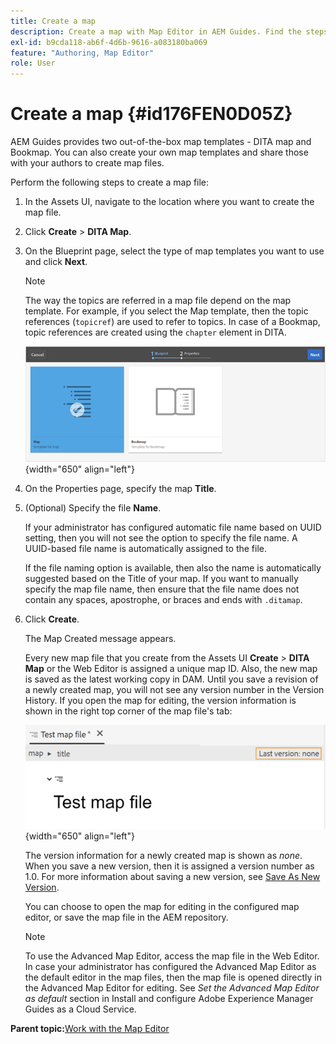 ```yaml
---
title: Create a map
description: Create a map with Map Editor in AEM Guides. Find the steps to create a map file based on a map template.
exl-id: b9cda118-ab6f-4d6b-9616-a083180ba069
feature: "Authoring, Map Editor"
role: User
---
```

# Create a map {#id176FEN0D05Z}

AEM Guides provides two out-of-the-box map templates - DITA map and Bookmap. You can also create your own map templates and share those with your authors to create map files.

Perform the following steps to create a map file:

1.  In the Assets UI, navigate to the location where you want to create the map file.

1.  Click **Create** \> **DITA Map**.

1.  On the Blueprint page, select the type of map templates you want to use and click **Next**.

    >[!NOTE]
    >
    > The way the topics are referred in a map file depend on the map template. For example, if you select the Map template, then the topic references \(`topicref`\) are used to refer to topics. In case of a Bookmap, topic references are created using the `chapter` element in DITA.

    ![](images/map-template.png){width="650" align="left"}

1.  On the Properties page, specify the map **Title**.

1.  \(Optional\) Specify the file **Name**.

    If your administrator has configured automatic file name based on UUID setting, then you will not see the option to specify the file name. A UUID-based file name is automatically assigned to the file.

    If the file naming option is available, then also the name is automatically suggested based on the Title of your map. If you want to manually specify the map file name, then ensure that the file name does not contain any spaces, apostrophe, or braces and ends with `.ditamap`.

1.  Click **Create**.

    The Map Created message appears.

    Every new map file that you create from the Assets UI **Create** \> **DITA Map** or the Web Editor is assigned a unique map ID. Also, the new map is saved as the latest working copy in DAM. Until you save a revision of a newly created map, you will not see any version number in the Version History. If you open the map for editing, the version information is shown in the right top corner of the map file's tab:

    ![](images/first-version-map-none.png){width="650" align="left"}

    The version information for a newly created map is shown as *none*. When you save a new version, then it is assigned a version number as 1.0. For more information about saving a new version, see [Save As New Version](web-editor-features.md#save-as-new-version-id209ME400GXA).

    You can choose to open the map for editing in the configured map editor, or save the map file in the AEM repository.

    >[!NOTE]
    >
    > To use the Advanced Map Editor, access the map file in the Web Editor. In case your administrator has configured the Advanced Map Editor as the default editor in the map files, then the map file is opened directly in the Advanced Map Editor for editing. See *Set the Advanced Map Editor as default* section in Install and configure Adobe Experience Manager Guides as a Cloud Service.


**Parent topic:**[Work with the Map Editor](map-editor.md)
